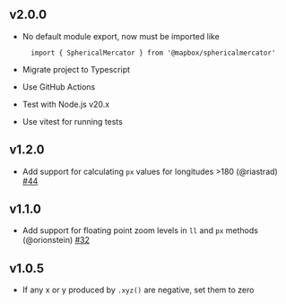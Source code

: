 ## v2.0.0

- No default module export, now must be imported like

        import { SphericalMercator } from '@mapbox/sphericalmercator'
- Migrate project to Typescript
- Use GitHub Actions
- Test with Node.js v20.x
- Use vitest for running tests

## v1.2.0

- Add support for calculating `px` values for longitudes >180 (@riastrad) [#44](https://github.com/mapbox/sphericalmercator/pull/44)

## v1.1.0

- Add support for floating point zoom levels in `ll` and `px` methods (@orionstein) [#32](https://github.com/mapbox/sphericalmercator/pull/32)

## v1.0.5

- If any x or y produced by `.xyz()` are negative, set them to zero
